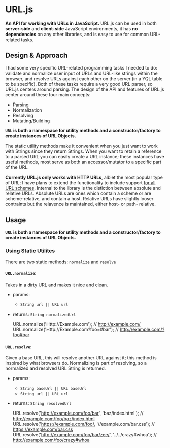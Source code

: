 URL.js
======

**An API for working with URLs in JavaScript.**
URL.js can be used in both **server-side** and **client-side** JavaScript environments,
it has **no dependencies** on any other libraries, and is easy to use for common URL-related tasks.

Design & Approach
-----------------

I had some very specific URL-related programming tasks I needed to do:
validate and normalize user input of URLs and URL-like strings within the browser,
and resolve URLs against each other on the server (in a YQL table to be specific).
Both of these tasks require a very good URL parser, so URL.js centers around parsing.
The design of the API and features of URL.js center around these four main concepts:

* Parsing
* Normalization
* Resolving
* Mutating/Building

**`URL` is both a namespace for utility methods and a constructor/factory to create instances of URL Objects.**

The static utility methods make it convenient when you just want to work with Strings since they return Strings.
When you want to retain a reference to a parsed URL you can easily create a URL instance;
these instances have useful methods, most serve as both an accessor/mutator to a specific part of the URL.

**Currently URL.js only works with HTTP URLs**, albiet the most popular type of URL; 
I have plans to extend the functionality to include support [for all URL schemes](http://www.w3.org/Addressing/URL/url-spec.txt).
Internal to the library is the distiction between absolute and relative URLs.
Absolute URLs are ones which contain a scheme or are scheme-relative, and contain a host.
Relative URLs have slightly looser contraints but the relavence is maintained, either host- or path- relative.

Usage
-----

**`URL` is both a namespace for utility methods and a constructor/factory to create instances of URL Objects.**

### Using Static Utilites

There are two static methods: `normalize` and `resolve`

#### **`URL.normalize`**:

Takes in a dirty URL and makes it nice and clean.

* params:
  * `String url || URL url`
* returns: `String normalizedUrl`


    URL.normalize('Http://Example.com');          // http://example.com/
    URL.normalize('Http://Example.com?foo=#bar'); // http://example.com/?foo#bar


#### **`URL.resolve`**:

Given a base URL, this will resolve another URL against it; this method is inspired by what browsers do.
Normalizing is part of resolving, so a normalized and resolved URL String is returned.

* params:
  * `String baseUrl || URL baseUrl`
  * `String url || URL url`
* returns: `String resolvedUrl`


    URL.resolve('http://example.com/foo/bar', 'baz/index.html');        // http://example.com/foo/baz/index.html
    URL.resolve('https://example.com/foo/, '//example.com/bar.css');    // https://example.com/bar.css
    URL.resolve('http://example.com/foo/bar/zee/', '../../crazy#whoa'); // http://example.com/foo/crazy#whoa

